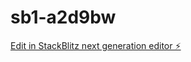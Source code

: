 # sb1-a2d9bw

[Edit in StackBlitz next generation editor ⚡️](https://stackblitz.com/~/github.com/harrybell1995/sb1-a2d9bw)